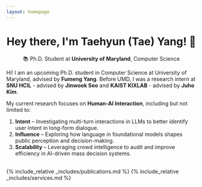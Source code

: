 ```yaml
---
layout: homepage
---
```


<div id="home-content">

<h1 align="center">Hey there, I'm Taehyun (Tae) Yang! 👋</h1>

<p align="center">
  📚 Ph.D. Student at <strong>University of Maryland</strong>, Computer Science 
</p>

Hi! I am an upcoming Ph.D. student in Computer Science at University of Maryland, advised by **Fumeng Yang**. Before UMD, I was a research intern at **SNU HCIL** - advised by **Jinwook Seo** and **KAIST KIXLAB** - advised by **Juho Kim**.

My current research focuses on **Human-AI Interaction**, including but not limited to:

1. **Intent** – Investigating multi-turn interactions in LLMs to better identify user intent in long-form dialogue.
2. **Influence** – Exploring how language in foundational models shapes public perception and decision-making.
3. **Scalability** – Leveraging crowd intelligence to audit and improve efficiency in AI-driven mass decision systems.

<br> <!-- Added empty space here -->
{% include_relative _includes/publications.md %}
{% include_relative _includes/services.md %}

</div>
 <html lang="en">
